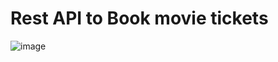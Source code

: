 # Rest API to Book movie tickets

![image](https://github.com/hoangtien2k3qx1/ticket-booking-api/assets/122768076/1e7b671a-8f6f-4457-84f5-44f62cf03e57)
